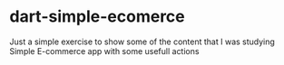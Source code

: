 # dart-simple-ecomerce
Just a simple exercise to show some of the content that I was studying
Simple E-commerce app with some usefull actions
